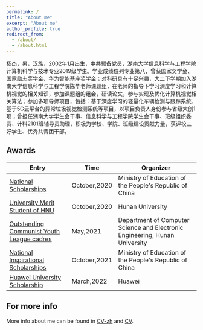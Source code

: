 ```yaml
---
permalink: /
title: "About me"
excerpt: "About me"
author_profile: true
redirect_from: 
  - /about/
  - /about.html
---
```


杨杰，男，汉族，2002年1月出生，中共预备党员，湖南大学信息科学与工程学院计算机科学与技术专业2019级学生。学业成绩位列专业第八，曾获国家奖学金、国家励志奖学金、华为智能基座奖学金；对科研具有十足兴趣，大二下学期加入湖南大学信息科学与工程学院陈华老师课题组，在老师的指导下学习深度学习和计算机视觉的相关知识，参加课题组的组会，研读论文，参与实现及优化计算机视觉相关算法；参加多项导师项目，包括：基于深度学习的轻量化车辆检测与跟踪系统、基于5G云平台的异常垃圾视觉检测系统等项目，以项目负责人身份参与省级大创1项；曾担任湖南大学学生会干事、信息科学与工程学院学生会干事、班级组织委员、计科2101班辅导员助理，积极为学校、学院、班级建设贡献力量，获评校三好学生、优秀共青团干部。

## Awards

| Entry            | Time   |                          Organizer                           |
| --------         | ------ | ------------------------------------------------------------ |
| [National Scholarships](#) | October,2020 | Ministry of Education of the People's Republic of China |
| [University Merit Student of HNU](#) | October,2020 | Hunan University |
| [Outstanding Communist Youth League cadres](#) | May,2021 | Department of Computer Science and Electronic Engineering, Hunan University |
| [National Inspirational Scholarships](#) | October,2021 | Ministry of Education of the People's Republic of China |
| [Huawei University Scholarship](#) | March,2022 | Huawei |


## For more info

More info about me can be found in [CV-zh](https://gunshi3.github.io/files/CV-zh.pdf) and [CV](https://gunshi3.github.io/files/CV-Jie_Yang.pdf).


